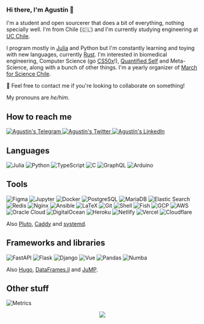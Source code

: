 ### Hi there, I'm Agustín 👋
<!--
**agucova/agucova** is a ✨ _special_ ✨ repository because its `README.md` (this file) appears on your GitHub profile.

Here are some ideas to get you started:

- 🔭 I’m currently working on ...
- 🌱 I’m currently learning ...
- 👯 I’m looking to collaborate on ...
- 🤔 I’m looking for help with ...
- 💬 Ask me about ...
- 📫 How to reach me: ...
- 😄 Pronouns: ...
- ⚡ Fun fact: ...
-->

I'm a student and open sourcerer that does a bit of everything, nothing specially well. I'm from Chile (🇨🇱) and I'm currently studying engineering at [UC Chile](https://uc.cl/).

I program mostly in [Julia](https://julialang.org/) and Python but I'm constantly learning and toying with new languages, currently [Rust](https://www.rust-lang.org/). I'm interested in biomedical engineering, Computer Science (go [CS50x](https://online-learning.harvard.edu/course/cs50-introduction-computer-science)!), [Quantified Self](https://github.com/woop/awesome-quantified-self) and Meta-Science, along with a bunch of other things. I'm a yearly organizer of [March for Science Chile](https://marchforscience.com/).

💬 Feel free to contact me if you're looking to collaborate on something!

My pronouns are *he/him*.

## How to reach me
<a href="https://t.me/agucova">
  <img alt="Agustín's Telegram" src="https://img.shields.io/badge/Telegram-2CA5E0?style=for-the-badge&logo=telegram&logoColor=white" />
</a>
<a href="https://twitter.com/austinc3301">
  <img alt="Agustín's Twitter" src="https://img.shields.io/badge/Twitter-1DA1F2?style=for-the-badge&logo=twitter&logoColor=white" />
</a>
<a href="https://www.linkedin.com/in/agucova/">
  <img alt="Agustín's LinkedIn" src="https://img.shields.io/badge/LinkedIn-0077B5?style=for-the-badge&logo=linkedin&logoColor=white" />
</a>

<br/>

## Languages
![Julia](https://img.shields.io/badge/Julia-9558B2?style=for-the-badge&logo=julia&logoColor=white)
![Python](https://img.shields.io/badge/Python-FFD43B?style=for-the-badge&logo=python&logoColor=darkgreen)
![TypeScript](https://img.shields.io/badge/TypeScript-007ACC?style=for-the-badge&logo=typescript&logoColor=white)
![C](https://img.shields.io/badge/C-00599C?style=for-the-badge&logo=c&logoColor=white)
![GraphQL](https://img.shields.io/badge/GraphQl-E10098?style=for-the-badge&logo=graphql&logoColor=white)
![Arduino](https://img.shields.io/badge/Arduino-00979D?style=for-the-badge&logo=Arduino&logoColor=white)

## Tools
![Figma](https://img.shields.io/badge/Figma-F24E1E?style=for-the-badge&logo=figma&logoColor=white)
![Jupyter](https://img.shields.io/badge/Jupyter-F37626.svg?&style=for-the-badge&logo=Jupyter&logoColor=white)
![Docker](https://img.shields.io/badge/Docker-2CA5E0?style=for-the-badge&logo=docker&logoColor=white)
![PostgreSQL](https://img.shields.io/badge/PostgreSQL-316192?style=for-the-badge&logo=postgresql&logoColor=white)
![MariaDB](https://img.shields.io/badge/MariaDB-003545?style=for-the-badge&logo=mariadb&logoColor=white)
![Elastic Search](https://img.shields.io/badge/Elastic_Search-005571?style=for-the-badge&logo=elasticsearch&logoColor=white)
![Redis](https://img.shields.io/badge/redis-%23DD0031.svg?&style=for-the-badge&logo=redis&logoColor=white)
![Nginx](https://img.shields.io/badge/Nginx-009639?style=for-the-badge&logo=nginx&logoColor=white)
![Ansible](https://img.shields.io/badge/Ansible-000000?style=for-the-badge&logo=ansible&logoColor=white)
![LaTeX](https://img.shields.io/badge/LaTeX-47A141?style=for-the-badge&logo=LaTeX&logoColor=white)
![Git](https://img.shields.io/badge/Git-F05032?style=for-the-badge&logo=git&logoColor=white)
![Shell](https://img.shields.io/badge/Shell_Script-121011?style=for-the-badge&logo=gnu-bash&logoColor=white)
![Fish](https://img.shields.io/badge/fish-4AAE46?style=for-the-badge&logo=fish&logoColor=white)
![GCP](https://img.shields.io/badge/Google_Cloud-4285F4?style=for-the-badge&logo=google-cloud&logoColor=white)
![AWS](https://img.shields.io/badge/Amazon_AWS-232F3E?style=for-the-badge&logo=amazon-aws&logoColor=white)
![Oracle Cloud](https://img.shields.io/badge/Oracle-F80000?style=for-the-badge&logo=oracle&logoColor=black)
![DigitalOcean](https://img.shields.io/badge/Digital_Ocean-0080FF?style=for-the-badge&logo=DigitalOcean&logoColor=white)
![Heroku](https://img.shields.io/badge/Heroku-430098?style=for-the-badge&logo=heroku&logoColor=white)
![Netlify](https://img.shields.io/badge/Netlify-00C7B7?style=for-the-badge&logo=netlify&logoColor=white)
![Vercel](https://img.shields.io/badge/Vercel-000000?style=for-the-badge&logo=vercel&logoColor=white)
![Cloudflare](https://img.shields.io/badge/Cloudflare-F38020?style=for-the-badge&logo=Cloudflare&logoColor=white)

Also [Pluto](https://github.com/fonsp/Pluto.jl), [Caddy](https://caddyserver.com/) and [systemd](https://systemd.io/).

## Frameworks and libraries
![FastAPI](https://img.shields.io/badge/fastapi-109989?style=for-the-badge&logo=FASTAPI&logoColor=white)
![Flask](https://img.shields.io/badge/Flask-000000?style=for-the-badge&logo=flask&logoColor=white)
![Django](https://img.shields.io/badge/Django-092E20?style=for-the-badge&logo=django&logoColor=white)
![Vue](https://img.shields.io/badge/Vue.js-35495E?style=for-the-badge&logo=vuedotjs&logoColor=4FC08D)
![Pandas](https://img.shields.io/badge/Pandas-2C2D72?style=for-the-badge&logo=pandas&logoColor=white)
![Numba](https://img.shields.io/badge/Numba-00A3E0?style=for-the-badge&logo=Numba&logoColor=white)

Also [Hugo](https://gohugo.io/), [DataFrames.jl](https://github.com/JuliaData/DataFrames.jl) and [JuMP](https://jump.dev/).


## Other stuff
![Metrics](https://metrics.lecoq.io/agucova?template=classic&repositories.forks=true&base.header=0&base.activity=0&base.community=0&base.repositories=0&people=1&notable=1&achievements=1&lines=1&isocalendar=1&topics=1&isocalendar.duration=half-year&topics.mode=starred&topics.sort=stars&topics.limit=15&people.limit=28&people.size=28&people.types=followers%2C%20following&people.identicons=false&people.shuffle=false&achievements.threshold=C&achievements.secrets=true&achievements.limit=0&achievements.ignored=Reviewer%2C%20Scripter%2C%20Verified%2C%20Explorer%2C%20Great-follower%2C%20Great_worker&config.timezone=America%2FSantiago)

<p align="center">
    <img src="https://profile-counter.glitch.me/agucova/count.svg" />
</p>
